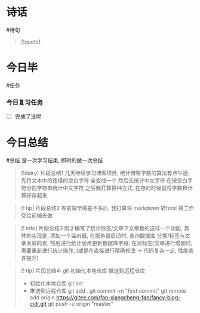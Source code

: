 # 诗话
#诗句 
> [!quote]

# 今日毕
#任务

### 今日复习任务
- [ ] 完成了没呢

# 今日总结
#总结
	没一次学习结束, 即时的做一次总结

> [!dairy] 片段总结1
> 几天继续学习博客项目, 统计博客字数的算法有点牛逼:
> 先将文本中的连续的空白字符 全变成一个
> 然后先统计中文字符
> 在按空白字符分割字符串统计中文字符
> 之后我打算换种方式, 在存的时候就将字数和计算好存起来

> [! tip] 片段总结2
> 等前端学得差不多后, 我打算将 markdown 转html 得工作交给前端去做

> [! info] 片段总结3
> 刚才编写了统计标签/文章下文章数的这样一个功能, 具体的实现是, 添加一个监听器, 在服务器启动时, 查询数据库 分类/标签与文章关联的表, 然后进行统计后再更新数据库字段, 在对标签/文章进行增删时, 需要重新进行统计操作, (或是在直接进行精确修改 -> 代码复杂一点, 性能些许提升)

> [! tip] 片段总结4: git 初始化本地仓库 推送到远程仓库
> - 初始化本地仓库
> git init 
> - 推送倒远程仓库
> git add .
git commit -m "first commit"
git remote add origin https://gitee.com/fan-xiangcheng-fan/fancy-blog-cidi.git
git push -u origin "master"




>  









